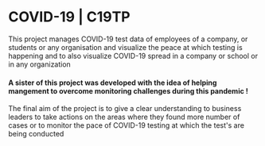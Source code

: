 # COVID-19 | C19TP

This project manages COVID-19 test data of employees of a company, or students or any organisation and visualize the peace at which testing is happening and to also visualize COVID-19 spread in a company or school or in any organization

#### A sister of this project was developed with the idea of helping mangement to overcome monitoring challenges during this pandemic !

The final aim of the project is to give a clear understanding to business leaders to take actions on the areas where they found more number of cases or 
to monitor the pace of COVID-19 testing at which the test's are being conducted




